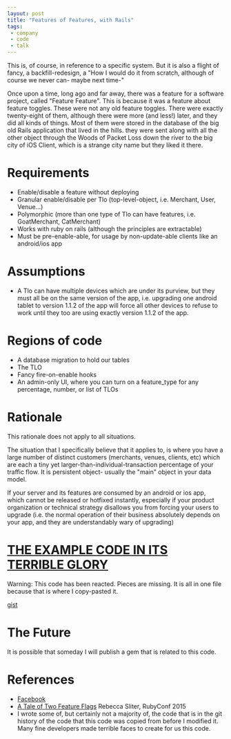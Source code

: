 ```yaml
---
layout: post
title: "Features of Features, with Rails"
tags:
 - company
 - code
 - talk
---
```


This is, of course, in reference to a specific system. But it is also a flight of fancy, a backfill-redesign, a "How I would do it from scratch, although of course we never can- maybe next time-"

Once upon a time, long ago and far away, there was a feature for a software project, called "Feature Feature". This is because it was a feature about feature toggles. These were not any old feature toggles. There were exactly twenty-eight of them, although there were more (and less!) later, and they did all kinds of things. Most of them were stored in the database of the big old Rails application that lived in the hills. they were sent along with all the other object through the Woods of Packet Loss down the river to the big city of iOS Client, which is a strange city name but they liked it there.

# Requirements

- Enable/disable a feature without deploying
- Granular enable/disable per Tlo (top-level-object, i.e. Merchant, User, Venue...)
- Polymorphic (more than one type of Tlo can have features, i.e. GoatMerchant, CatMerchant)
- Works with ruby on rails (although the principles are extractable)
- Must be pre-enable-able, for usage by non-update-able clients like an android/ios app

# Assumptions

- A Tlo can have multiple devices which are under its purview, but they must all be on the same version of the app, i.e. upgrading one android tablet to version 1.1.2 of the app will force all other devices to refuse to work until they too are using exactly version 1.1.2 of the app.

# Regions of code

- A database migration to hold our tables
- The TLO
- Fancy fire-on-enable hooks
- An admin-only UI, where you can turn on a feature_type for any percentage, number, or list of TLOs

# Rationale

This rationale does not apply to all situations.

The situation that I specifically believe that it applies to, is where you have a large number of distinct customers (merchants, venues, clients, etc) which are each a tiny yet larger-than-individual-transaction percentage of your traffic flow. It is persistent object- usually the "main" object in your data model.

If your server and its features are consumed by an android or ios app, which cannot be released or hotfixed instantly, especially if your product organization or technical strategy disallows you from forcing your users to upgrade (i.e. the normal operation of their business absolutely depends on your app, and they are understandably wary of upgrading)

# [THE EXAMPLE CODE IN ITS TERRIBLE GLORY](https://gist.github.com/compwron/b8bf570f7b5c5b5f4156)

Warning: This code has been reacted. Pieces are missing. It is all in one file because that is where I copy-pasted it.

[gist](https://gist.github.com/compwron/b8bf570f7b5c5b5f4156)

# The Future

It is possible that someday I will publish a gem that is related to this code.

# References

- [Facebook](http://blog.acolyer.org/2015/10/16/holistic-configuration-management-at-facebook/)
- [A Tale of Two Feature Flags](http://confreaks.tv/videos/rubyconf2015-a-tale-of-two-feature-flags) Rebecca Sliter, RubyConf 2015
- I wrote some of, but certainly not a majority of, the code that is in the git history of the code that this code was copied from before I modified it. Many fine developers made terrible faces to create for us this code.
